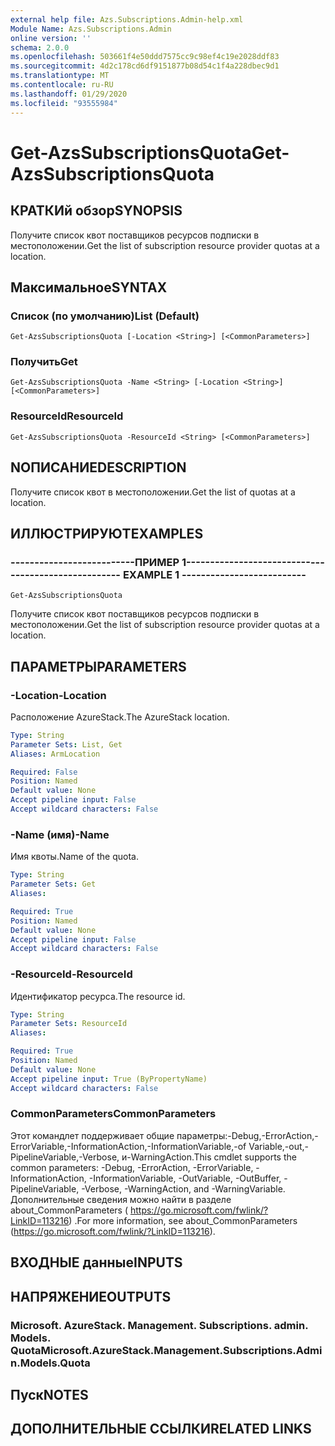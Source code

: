 ```yaml
---
external help file: Azs.Subscriptions.Admin-help.xml
Module Name: Azs.Subscriptions.Admin
online version: ''
schema: 2.0.0
ms.openlocfilehash: 503661f4e50ddd7575cc9c98ef4c19e2028ddf83
ms.sourcegitcommit: 4d2c178cd6df9151877b08d54c1f4a228dbec9d1
ms.translationtype: MT
ms.contentlocale: ru-RU
ms.lasthandoff: 01/29/2020
ms.locfileid: "93555984"
---
```

# <span data-ttu-id="921b3-101">Get-AzsSubscriptionsQuota</span><span class="sxs-lookup"><span data-stu-id="921b3-101">Get-AzsSubscriptionsQuota</span></span>

## <span data-ttu-id="921b3-102">КРАТКИй обзор</span><span class="sxs-lookup"><span data-stu-id="921b3-102">SYNOPSIS</span></span>
<span data-ttu-id="921b3-103">Получите список квот поставщиков ресурсов подписки в местоположении.</span><span class="sxs-lookup"><span data-stu-id="921b3-103">Get the list of subscription resource provider quotas at a location.</span></span>

## <span data-ttu-id="921b3-104">Максимальное</span><span class="sxs-lookup"><span data-stu-id="921b3-104">SYNTAX</span></span>

### <span data-ttu-id="921b3-105">Список (по умолчанию)</span><span class="sxs-lookup"><span data-stu-id="921b3-105">List (Default)</span></span>
```
Get-AzsSubscriptionsQuota [-Location <String>] [<CommonParameters>]
```

### <span data-ttu-id="921b3-106">Получить</span><span class="sxs-lookup"><span data-stu-id="921b3-106">Get</span></span>
```
Get-AzsSubscriptionsQuota -Name <String> [-Location <String>] [<CommonParameters>]
```

### <span data-ttu-id="921b3-107">ResourceId</span><span class="sxs-lookup"><span data-stu-id="921b3-107">ResourceId</span></span>
```
Get-AzsSubscriptionsQuota -ResourceId <String> [<CommonParameters>]
```

## <span data-ttu-id="921b3-108">NОПИСАНИЕ</span><span class="sxs-lookup"><span data-stu-id="921b3-108">DESCRIPTION</span></span>
<span data-ttu-id="921b3-109">Получите список квот в местоположении.</span><span class="sxs-lookup"><span data-stu-id="921b3-109">Get the list of quotas at a location.</span></span>

## <span data-ttu-id="921b3-110">ИЛЛЮСТРИРУЮТ</span><span class="sxs-lookup"><span data-stu-id="921b3-110">EXAMPLES</span></span>

### <span data-ttu-id="921b3-111">--------------------------ПРИМЕР 1--------------------------</span><span class="sxs-lookup"><span data-stu-id="921b3-111">-------------------------- EXAMPLE 1 --------------------------</span></span>
```
Get-AzsSubscriptionsQuota
```

<span data-ttu-id="921b3-112">Получите список квот поставщиков ресурсов подписки в местоположении.</span><span class="sxs-lookup"><span data-stu-id="921b3-112">Get the list of subscription resource provider quotas at a location.</span></span>

## <span data-ttu-id="921b3-113">ПАРАМЕТРЫ</span><span class="sxs-lookup"><span data-stu-id="921b3-113">PARAMETERS</span></span>

### <span data-ttu-id="921b3-114">-Location</span><span class="sxs-lookup"><span data-stu-id="921b3-114">-Location</span></span>
<span data-ttu-id="921b3-115">Расположение AzureStack.</span><span class="sxs-lookup"><span data-stu-id="921b3-115">The AzureStack location.</span></span>

```yaml
Type: String
Parameter Sets: List, Get
Aliases: ArmLocation

Required: False
Position: Named
Default value: None
Accept pipeline input: False
Accept wildcard characters: False
```

### <span data-ttu-id="921b3-116">-Name (имя)</span><span class="sxs-lookup"><span data-stu-id="921b3-116">-Name</span></span>
<span data-ttu-id="921b3-117">Имя квоты.</span><span class="sxs-lookup"><span data-stu-id="921b3-117">Name of the quota.</span></span>

```yaml
Type: String
Parameter Sets: Get
Aliases: 

Required: True
Position: Named
Default value: None
Accept pipeline input: False
Accept wildcard characters: False
```

### <span data-ttu-id="921b3-118">-ResourceId</span><span class="sxs-lookup"><span data-stu-id="921b3-118">-ResourceId</span></span>
<span data-ttu-id="921b3-119">Идентификатор ресурса.</span><span class="sxs-lookup"><span data-stu-id="921b3-119">The resource id.</span></span>

```yaml
Type: String
Parameter Sets: ResourceId
Aliases: 

Required: True
Position: Named
Default value: None
Accept pipeline input: True (ByPropertyName)
Accept wildcard characters: False
```

### <span data-ttu-id="921b3-120">CommonParameters</span><span class="sxs-lookup"><span data-stu-id="921b3-120">CommonParameters</span></span>
<span data-ttu-id="921b3-121">Этот командлет поддерживает общие параметры:-Debug,-ErrorAction,-ErrorVariable,-InformationAction,-InformationVariable,-of Variable,-out,-PipelineVariable,-Verbose, и-WarningAction.</span><span class="sxs-lookup"><span data-stu-id="921b3-121">This cmdlet supports the common parameters: -Debug, -ErrorAction, -ErrorVariable, -InformationAction, -InformationVariable, -OutVariable, -OutBuffer, -PipelineVariable, -Verbose, -WarningAction, and -WarningVariable.</span></span> <span data-ttu-id="921b3-122">Дополнительные сведения можно найти в разделе about_CommonParameters ( https://go.microsoft.com/fwlink/?LinkID=113216) .</span><span class="sxs-lookup"><span data-stu-id="921b3-122">For more information, see about_CommonParameters (https://go.microsoft.com/fwlink/?LinkID=113216).</span></span>

## <span data-ttu-id="921b3-123">ВХОДНЫЕ данные</span><span class="sxs-lookup"><span data-stu-id="921b3-123">INPUTS</span></span>

## <span data-ttu-id="921b3-124">НАПРЯЖЕНИЕ</span><span class="sxs-lookup"><span data-stu-id="921b3-124">OUTPUTS</span></span>

### <span data-ttu-id="921b3-125">Microsoft. AzureStack. Management. Subscriptions. admin. Models. Quota</span><span class="sxs-lookup"><span data-stu-id="921b3-125">Microsoft.AzureStack.Management.Subscriptions.Admin.Models.Quota</span></span>

## <span data-ttu-id="921b3-126">Пуск</span><span class="sxs-lookup"><span data-stu-id="921b3-126">NOTES</span></span>

## <span data-ttu-id="921b3-127">ДОПОЛНИТЕЛЬНЫЕ ССЫЛКИ</span><span class="sxs-lookup"><span data-stu-id="921b3-127">RELATED LINKS</span></span>


